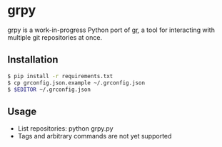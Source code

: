 # grpy
grpy is a work-in-progress Python port of [gr](https://github.com/mixu/gr), a tool for interacting with multiple git repositories at once.

## Installation
```sh
$ pip install -r requirements.txt
$ cp grconfig.json.example ~/.grconfig.json
$ $EDITOR ~/.grconfig.json
```
## Usage
- List repositories: python grpy.py
- Tags and arbitrary commands are not yet supported 
